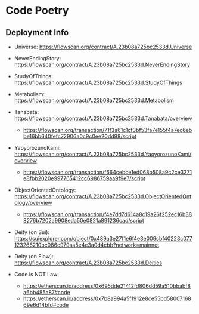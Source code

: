 # Code Poetry

## Deployment Info

- Universe: https://flowscan.org/contract/A.23b08a725bc2533d.Universe

- NeverEndingStory: https://flowscan.org/contract/A.23b08a725bc2533d.NeverEndingStory

- StudyOfThings: https://flowscan.org/contract/A.23b08a725bc2533d.StudyOfThings

- Metabolism: https://flowscan.org/contract/A.23b08a725bc2533d.Metabolism

- Tanabata: https://flowscan.org/contract/A.23b08a725bc2533d.Tanabata/overview
    - https://flowscan.org/transaction/71f3a61c1cf3bf53fa7e155f4a7ec6ebbe16bb640fefc72906a0c9c0ee20dd98/script

- YaoyorozunoKami: https://flowscan.org/contract/A.23b08a725bc2533d.YaoyorozunoKami/overview
    - https://flowscan.org/transaction/f664cebce1ed068b508a9c2ce3271e8fbb2020e997765412cc6986759aa9f9e7/script

- ObjectOrientedOntology: https://flowscan.org/contract/A.23b08a725bc2533d.ObjectOrientedOntology/overview
    - https://flowscan.org/transaction/f4e7dd7d614a8c19a26f252ec16b388276b7202a9908eda50e0821a891236cad/script

- Deity (on Sui): https://suiexplorer.com/object/0x489a3e27f1e6f4e3e009cbf40223c077123266210bc086c979aa5e4e3a0d4cbb?network=mainnet

- Deity (on Flow): https://flowscan.org/contract/A.23b08a725bc2533d.Deities

- Code is NOT Law:
    - https://etherscan.io/address/0x695dde21412fd806dd59a510bbabf8a6bb485a87#code
    - https://etherscan.io/address/0x7b8a994a5f1912e8ce55bd5800716869e6d14bfd#code

